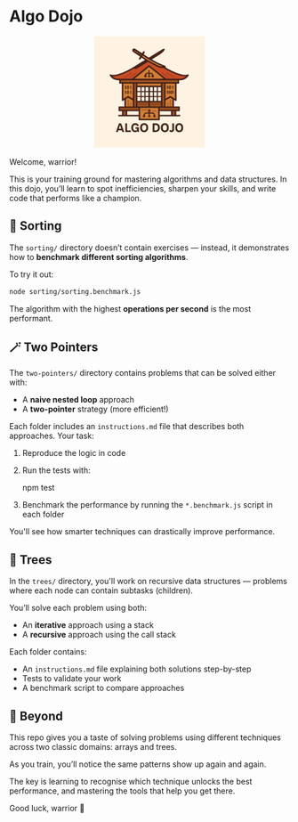 # Algo Dojo

<p align="center">
  <img width="200px" src="images/logo.png" />
</p>

Welcome, warrior!

This is your training ground for mastering algorithms and data structures. In
this dojo, you’ll learn to spot inefficiencies, sharpen your skills, and write
code that performs like a champion.

## 🔢 Sorting

The `sorting/` directory doesn’t contain exercises — instead, it demonstrates
how to **benchmark different sorting algorithms**.

To try it out:

```bash
node sorting/sorting.benchmark.js
```

The algorithm with the highest **operations per second** is the most performant.

## 🪄 Two Pointers

The `two-pointers/` directory contains problems that can be solved either with:

- A **naive nested loop** approach
- A **two-pointer** strategy (more efficient!)

Each folder includes an `instructions.md` file that describes both approaches.
Your task:

1. Reproduce the logic in code
2. Run the tests with:

   npm test

3. Benchmark the performance by running the `*.benchmark.js` script in each
   folder

You'll see how smarter techniques can drastically improve performance.

## 🌲 Trees

In the `trees/` directory, you'll work on recursive data structures — problems
where each node can contain subtasks (children).

You’ll solve each problem using both:

- An **iterative** approach using a stack
- A **recursive** approach using the call stack

Each folder contains:

- An `instructions.md` file explaining both solutions step-by-step
- Tests to validate your work
- A benchmark script to compare approaches

## 🚀 Beyond

This repo gives you a taste of solving problems using different techniques
across two classic domains: arrays and trees.

As you train, you’ll notice the same patterns show up again and again.

The key is learning to recognise which technique unlocks the best performance,
and mastering the tools that help you get there.

Good luck, warrior 💪
